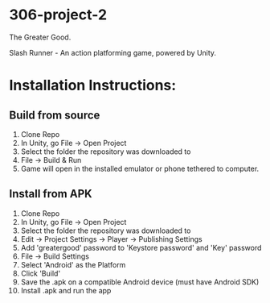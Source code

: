 306-project-2
=============

The Greater Good.

Slash Runner - An action platforming game, powered by Unity.

# Installation Instructions:

## Build from source
1. Clone Repo
2. In Unity, go File -> Open Project
3. Select the folder the repository was downloaded to
4. File -> Build & Run
5. Game will open in the installed emulator or phone tethered to computer.

## Install from APK
1. Clone Repo
2. In Unity, go File -> Open Project
3. Select the folder the repository was downloaded to
4. Edit -> Project Settings -> Player -> Publishing Settings
5. Add 'greatergood' password to 'Keystore password' and 'Key' password
6. File -> Build Settings
7. Select 'Android' as the Platform
8. Click 'Build'
9. Save the .apk on a compatible Android device (must have Android SDK)
10. Install .apk and run the app
